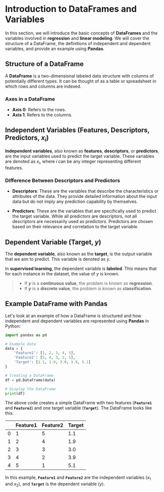 # Introduction to DataFrames and Variables

In this section, we will introduce the basic concepts of **DataFrames** and the variables involved in **regression** and **linear modeling**. We will cover the structure of a DataFrame, the definitions of independent and dependent variables, and provide an example using **Pandas**.

## Structure of a DataFrame

A **DataFrame** is a two-dimensional labeled data structure with columns of potentially different types. It can be thought of as a table or spreadsheet in which rows and columns are indexed.

### Axes in a DataFrame

- **Axis 0**: Refers to the rows.
- **Axis 1**: Refers to the columns.

## Independent Variables (Features, Descriptors, Predictors, $x_i$)

**Independent variables**, also known as **features**, **descriptors**, or **predictors**, are the input variables used to predict the target variable. These variables are denoted as $x_i$, where $i$ can be any integer representing different features.

### Difference Between Descriptors and Predictors

- **Descriptors**: These are the variables that describe the characteristics or attributes of the data. They provide detailed information about the input data but do not imply any prediction capability by themselves.
  
- **Predictors**: These are the variables that are specifically used to predict the target variable. While all predictors are descriptors, not all descriptors are necessarily used as predictors. Predictors are chosen based on their relevance and correlation to the target variable.

## Dependent Variable (Target, $y$)

The **dependent variable**, also known as the **target**, is the output variable that we aim to predict. This variable is denoted as $y$.

In **supervised learning**, the dependent variable is **labeled**. This means that for each instance in the dataset, the value of $y$ is known.

> - If **$y$** is a **continuous value**, the problem is known as **regression**.
> - If **$y$** is a **discrete value**, the problem is known as **classification**.

## Example DataFrame with Pandas

Let's look at an example of how a DataFrame is structured and how independent and dependent variables are represented using **Pandas** in Python:

```python
import pandas as pd

# Example data
data = {
    'Feature1': [1, 2, 3, 4, 5],
    'Feature2': [5, 4, 3, 2, 1],
    'Target': [1.1, 1.9, 3.0, 3.9, 5.1]
}

# Creating a DataFrame
df = pd.DataFrame(data)

# Display the DataFrame
print(df)
```

The above code creates a simple DataFrame with two features (**`Feature1`** and **`Feature2`**) and one target variable (**`Target`**). The DataFrame looks like this:

|   | Feature1 | Feature2 | Target |
|---|----------|----------|--------|
| 0 | 1        | 5        | 1.1    |
| 1 | 2        | 4        | 1.9    |
| 2 | 3        | 3        | 3.0    |
| 3 | 4        | 2        | 3.9    |
| 4 | 5        | 1        | 5.1    |

In this example, **`Feature1`** and **`Feature2`** are the independent variables ($x_1$ and $x_2$), and **`Target`** is the dependent variable ($y$).
